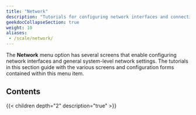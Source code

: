 ```yaml
---
title: "Network"
description: "Tutorials for configuring network interfaces and connections in TrueNAS SCALE."
geekdocCollapseSection: true
weight: 10
aliases:
 - /scale/network/
---
```


The **Network** menu option has several screens that enable configuring network interfaces and general system-level network settings.
The tutorials in this section guide with the various screens and configuration forms contained within this menu item.

## Contents

{{< children depth="2" description="true" >}}

